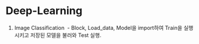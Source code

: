 # Deep-Learning

1. Image Classification
  - Block, Load_data, Model을 import하여 Train을 실행시키고 저장된 모델을 불러와 Test 실행.
